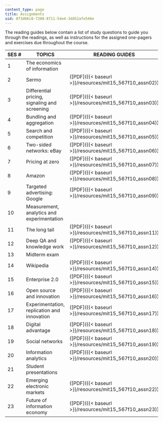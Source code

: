 ```yaml
---
content_type: page
title: Assignments
uid: 0f3d66c0-7208-8711-54e4-3dd52afe546e
---
```


The reading guides below contain a list of study questions to guide you through the readings, as well as instructions for the assigned one-pagers and exercises due throughout the course.

| SES # | TOPICS | READING GUIDES |
| --- | --- | --- |
| 1 | The economics of information | &nbsp; |
| 2 | Sermo | ([PDF]({{< baseurl >}}/resources/mit15_567f10_assn02)) |
| 3 | Differential pricing, signaling and screening | ([PDF]({{< baseurl >}}/resources/mit15_567f10_assn03)) |
| 4 | Bundling and aggregation | ([PDF]({{< baseurl >}}/resources/mit15_567f10_assn04)) |
| 5 | Search and competition | ([PDF]({{< baseurl >}}/resources/mit15_567f10_assn05)) |
| 6 | Two-sided networks: eBay | ([PDF]({{< baseurl >}}/resources/mit15_567f10_assn06)) |
| 7 | Pricing at zero | ([PDF]({{< baseurl >}}/resources/mit15_567f10_assn07)) |
| 8 | Amazon | ([PDF]({{< baseurl >}}/resources/mit15_567f10_assn08)) |
| 9 | Targeted advertising: Google | ([PDF]({{< baseurl >}}/resources/mit15_567f10_assn09)) |
| 10 | Measurement, analytics and experimentation | &nbsp; |
| 11 | The long tail | ([PDF]({{< baseurl >}}/resources/mit15_567f10_assn11)) |
| 12 | Deep QA and knowledge work | ([PDF]({{< baseurl >}}/resources/mit15_567f10_assn12)) |
| 13 | Midterm exam | &nbsp; |
| 14 | Wikipedia | ([PDF]({{< baseurl >}}/resources/mit15_567f10_assn14)) |
| 15 | Enterprise 2.0 | ([PDF]({{< baseurl >}}/resources/mit15_567f10_assn15)) |
| 16 | Open source and innovation | ([PDF]({{< baseurl >}}/resources/mit15_567f10_assn16)) |
| 17 | Experimentation, replication and innovation | ([PDF]({{< baseurl >}}/resources/mit15_567f10_assn17)) |
| 18 | Digital advantage | ([PDF]({{< baseurl >}}/resources/mit15_567f10_assn18)) |
| 19 | Social networks | ([PDF]({{< baseurl >}}/resources/mit15_567f10_assn19)) |
| 20 | Information analytics | ([PDF]({{< baseurl >}}/resources/mit15_567f10_assn20)) |
| 21 | Student presentations | &nbsp; |
| 22 | Emerging electronic markets | ([PDF]({{< baseurl >}}/resources/mit15_567f10_assn22)) |
| 23 | Future of information economy | ([PDF]({{< baseurl >}}/resources/mit15_567f10_assn23))